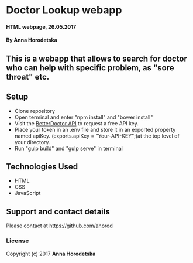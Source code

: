 # Doctor Lookup webapp
#### HTML webpage, 26.05.2017
#### By Anna Horodetska

## This is a webapp that allows to search for doctor who can help with specific problem, as "sore throat" etc.


## Setup
* Clone repository
* Open terminal and enter "npm install" and "bower install"
* Visit the [BetterDoctor API](https://developer.betterdoctor.com/) to request a free API key.
* Place your token in an .env file and store it in an exported property named apiKey. (exports.apiKey = "Your-API-KEY";)at the top level of your directory.
* Run "gulp build" and "gulp serve" in terminal

## Technologies Used
* HTML
* CSS
* JavaScript

## Support and contact details
Please contact at https://github.com/ahorod

### License
Copyright (c) 2017 **Anna Horodetska**
